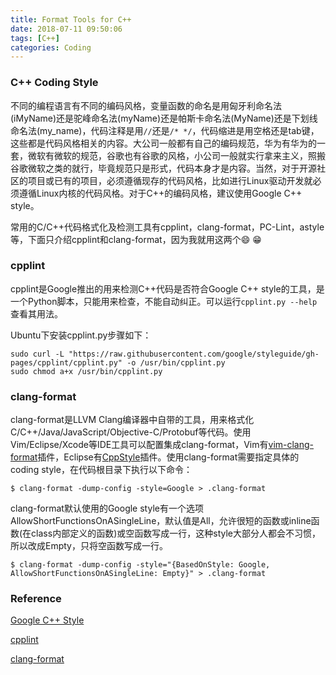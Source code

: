 ```yaml
---
title: Format Tools for C++
date: 2018-07-11 09:50:06
tags: [C++]
categories: Coding
---
```


### C++ Coding Style

不同的编程语言有不同的编码风格，变量函数的命名是用匈牙利命名法(iMyName)还是驼峰命名法(myName)还是帕斯卡命名法(MyName)还是下划线命名法(my_name)，代码注释是用`//`还是`/* */`，代码缩进是用空格还是tab键，这些都是代码风格相关的内容。大公司一般都有自己的编码规范，华为有华为的一套，微软有微软的规范，谷歌也有谷歌的风格，小公司一般就实行拿来主义，照搬谷歌微软之类的就行，毕竟规范只是形式，代码本身才是内容。当然，对于开源社区的项目或已有的项目，必须遵循现存的代码风格，比如进行Linux驱动开发就必须遵循Linux内核的代码风格。对于C++的编码风格，建议使用Google C++ style。

常用的C/C++代码格式化及检测工具有cpplint，clang-format，PC-Lint，astyle等，下面只介绍cpplint和clang-format，因为我就用这两个:smile: :grin:

### cpplint

cpplint是Google推出的用来检测C++代码是否符合Google C++ style的工具，是一个Python脚本，只能用来检查，不能自动纠正。可以运行`cpplint.py --help`查看其用法。

Ubuntu下安装cpplint.py步骤如下：

```
sudo curl -L "https://raw.githubusercontent.com/google/styleguide/gh-pages/cpplint/cpplint.py" -o /usr/bin/cpplint.py
sudo chmod a+x /usr/bin/cpplint.py
```

### clang-format

clang-format是LLVM Clang编译器中自带的工具，用来格式化C/C++/Java/JavaScript/Objective-C/Protobuf等代码。使用Vim/Eclipse/Xcode等IDE工具可以配置集成clang-format，Vim有[vim-clang-format][]插件，Eclipse有[CppStyle][]插件。使用clang-format需要指定具体的coding style，在代码根目录下执行以下命令：

`$ clang-format -dump-config -style=Google > .clang-format`

clang-format默认使用的Google style有一个选项AllowShortFunctionsOnASingleLine，默认值是All，允许很短的函数或inline函数(在class内部定义的函数)或空函数写成一行，这种style大部分人都会不习惯，所以改成Empty，只将空函数写成一行。

```
$ clang-format -dump-config -style="{BasedOnStyle: Google, AllowShortFunctionsOnASingleLine: Empty}" > .clang-format
```

### Reference

[Google C++ Style](https://google.github.io/styleguide/cppguide.html)

[cpplint](https://github.com/google/styleguide/tree/gh-pages/cpplint)

[clang-format](http://clang.llvm.org/docs/ClangFormat.html)

[vim-clang-format]: https://github.com/rhysd/vim-clang-format "vim-clang-format"

[CppStyle]: http://www.cppstyle.com/ "CppStyle"
